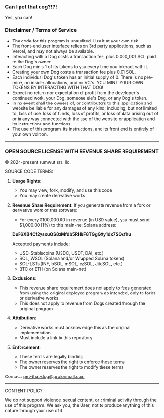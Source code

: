 ### Can I pet that dog?!?!

Yes, you can!

### Disclaimer / Terms of Service

- The code for this program is unaudited. Use it at your own risk.
- The front-end user interface relies on 3rd party applications, such as Vercel, and may not always be available.
- Interacting with a Dog costs a transaction fee, plus 0.000_001 SOL paid to the Dog's owner.
- Each Dog mints 1 of its tokens to you every time you interact with it.
- Creating your own Dog costs a transaction fee plus 0.01 SOL.
- Each individual Dog's token has an initial supply of 0. There is no pre-mine, no insider allocations, and no VC's. YOU MINT YOUR OWN TOKENS BY INTERACTING WITH THAT DOG!
- Expect no return nor expectation of profit from the developer's continued work, your Dog, someone ele's Dog, or any Dog's token.
- In no event shall the owners of, or contributors to this application
  and website be liable for any damages of any kind; including, but
  not limited to, loss of use, loss of funds, loss of profits, or loss
  of data arising out of or in any way connected with the use of the
  website or application and its instructions and functions.
- The use of this program, its instructions, and its front end is entirely of your own volition.

---

### OPEN SOURCE LICENSE WITH REVENUE SHARE REQUIREMENT

© 2024-present sumwut srs. llc.

SOURCE CODE TERMS:

1. **Usage Rights**:

   - You may view, fork, modify, and use this code
   - You may create derivative works

2. **Revenue Share Requirement**:
   If you generate revenue from a fork or derivative work of this software:

   - For every $100,000.00 in revenue (in USD value), you must send $1,000.00 (1%) to this main-net Solana address:

   **DuF6XB4Cf2ysxuQS8zMfdb5RHbF8TGgG9y1dx7SQcfhu**

   Accepted payments include:

   - USD-Stablecoins (USDC, USDT, DAI, etc.)
   - SOL, WSOL (Solana and/or Wrapped Solana tokens)
   - SOL-LSTs (INF, bSOL, mSOL, ezSOL, JitoSOL, etc.)
   - BTC or ETH (on Solana main-net)

3. **Exclusions**:

   - This revenue share requirement does not apply to fees generated from using the original deployed program as intended, only to forks or derivative works
   - This does not apply to revenue from Dogs created through the original program

4. **Attribution**:

   - Derivative works must acknowledge this as the original implementation
   - Must include a link to this repository

5. **Enforcement**:
   - These terms are legally binding
   - The owner reserves the right to enforce these terms
   - The owner reserves the right to modify these terms

Contact: pet-that-dog@protonmail.com

---

CONTENT POLICY

We do not support violence, sexual content, or criminal activity through the use of this program. We ask you, the User, not to produce anything of this nature through your use of it.
